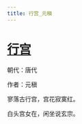 ```yaml
---
title: 行宫_元稹
---
```


# [行宫](http://so.gushiwen.org/view_20788.aspx)

朝代：唐代

作者：元稹

寥落古行宫，宫花寂寞红。

白头宫女在，闲坐说玄宗。